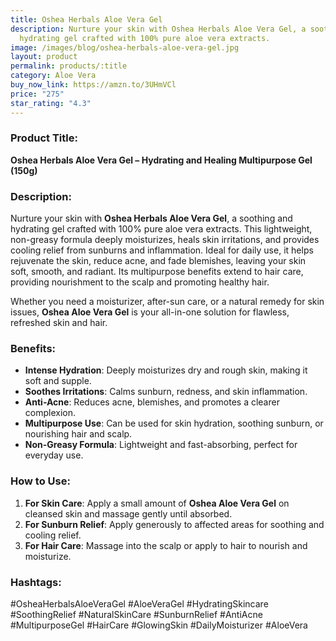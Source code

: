 ```yaml
---
title: Oshea Herbals Aloe Vera Gel
description: Nurture your skin with Oshea Herbals Aloe Vera Gel, a soothing and
  hydrating gel crafted with 100% pure aloe vera extracts.
image: /images/blog/oshea-herbals-aloe-vera-gel.jpg
layout: product
permalink: products/:title
category: Aloe Vera
buy_now_link: https://amzn.to/3UHmVCl
price: "275"
star_rating: "4.3"
---
```

### Product Title:
**Oshea Herbals Aloe Vera Gel – Hydrating and Healing Multipurpose Gel (150g)**

### Description:
Nurture your skin with **Oshea Herbals Aloe Vera Gel**, a soothing and hydrating gel crafted with 100% pure aloe vera extracts. This lightweight, non-greasy formula deeply moisturizes, heals skin irritations, and provides cooling relief from sunburns and inflammation. Ideal for daily use, it helps rejuvenate the skin, reduce acne, and fade blemishes, leaving your skin soft, smooth, and radiant. Its multipurpose benefits extend to hair care, providing nourishment to the scalp and promoting healthy hair.

Whether you need a moisturizer, after-sun care, or a natural remedy for skin issues, **Oshea Aloe Vera Gel** is your all-in-one solution for flawless, refreshed skin and hair.

### Benefits:
- **Intense Hydration**: Deeply moisturizes dry and rough skin, making it soft and supple.
- **Soothes Irritations**: Calms sunburn, redness, and skin inflammation.
- **Anti-Acne**: Reduces acne, blemishes, and promotes a clearer complexion.
- **Multipurpose Use**: Can be used for skin hydration, soothing sunburn, or nourishing hair and scalp.
- **Non-Greasy Formula**: Lightweight and fast-absorbing, perfect for everyday use.

### How to Use:
1. **For Skin Care**: Apply a small amount of **Oshea Aloe Vera Gel** on cleansed skin and massage gently until absorbed.
2. **For Sunburn Relief**: Apply generously to affected areas for soothing and cooling relief.
3. **For Hair Care**: Massage into the scalp or apply to hair to nourish and moisturize.

### Hashtags:
#OsheaHerbalsAloeVeraGel #AloeVeraGel #HydratingSkincare #SoothingRelief #NaturalSkinCare #SunburnRelief #AntiAcne #MultipurposeGel #HairCare #GlowingSkin #DailyMoisturizer #AloeVera
